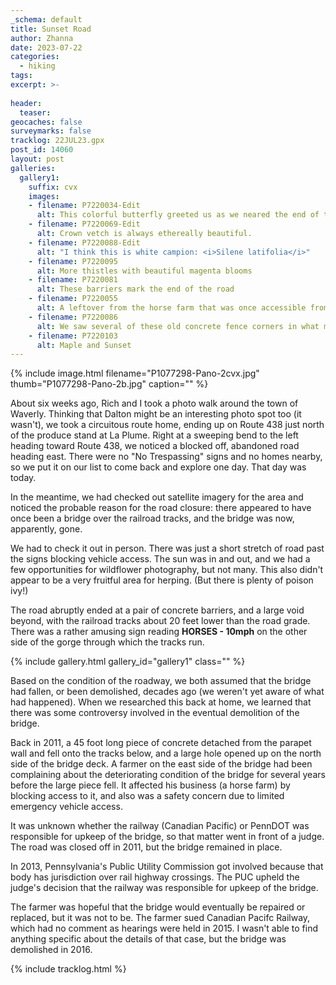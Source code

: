 ```yaml
---
_schema: default
title: Sunset Road
author: Zhanna
date: 2023-07-22
categories: 
  - hiking
tags:
excerpt: >-
  
header:
  teaser:
geocaches: false
surveymarks: false
tracklog: 22JUL23.gpx
post_id: 14060
layout: post  
galleries:
  gallery1:
    suffix: cvx
    images:
    - filename: P7220034-Edit
      alt: This colorful butterfly greeted us as we neared the end of the road.   
    - filename: P7220069-Edit
      alt: Crown vetch is always ethereally beautiful.    
    - filename: P7220088-Edit
      alt: "I think this is white campion: <i>Silene latifolia</i>"
    - filename: P7220095
      alt: More thistles with beautiful magenta blooms
    - filename: P7220081
      alt: These barriers mark the end of the road       
    - filename: P7220055
      alt: A leftover from the horse farm that was once accessible from this road       
    - filename: P7220086
      alt: We saw several of these old concrete fence corners in what must have been old pasture land 
    - filename: P7220103
      alt: Maple and Sunset     
---
```


{% include image.html filename="P1077298-Pano-2cvx.jpg" thumb="P1077298-Pano-2b.jpg" caption="" %}

About six weeks ago, Rich and I took a photo walk around the town of Waverly. Thinking that Dalton might be an interesting photo spot too (it wasn't), we took a circuitous route home, ending up on Route 438 just north of the produce stand at La Plume. Right at a sweeping bend to the left heading toward Route 438, we noticed a blocked off, abandoned road heading east. There were no "No Trespassing" signs and no homes nearby, so we put it on our list to come back and explore one day. That day was today.

In the meantime, we had checked out satellite imagery for the area and noticed the probable reason for the road closure: there appeared to have once been a bridge over the railroad tracks, and the bridge was now, apparently, gone.

We had to check it out in person. There was just a short stretch of road past the signs blocking vehicle access. The sun was in and out, and we had a few opportunities for wildflower photography, but not many. This also didn't appear to be a very fruitful area for herping. (But there is plenty of poison ivy!)

The road abruptly ended at a pair of concrete barriers, and a large void beyond, with the railroad tracks about 20 feet lower than the road grade. There was a rather amusing sign reading **HORSES - 10mph** on the other side of the gorge through which the tracks run.

{% include gallery.html gallery_id="gallery1" class="" %}

Based on the condition of the roadway, we both assumed that the bridge had fallen, or been demolished, decades ago (we weren't yet aware of what had happened). When we researched this back at home, we learned that there was some controversy involved in the eventual demolition of the bridge.

Back in 2011, a 45 foot long piece of concrete detached from the parapet wall and fell onto the tracks below, and a large hole opened up on the north side of the bridge deck. A farmer on the east side of the bridge had been complaining about the deteriorating condition of the bridge for several years before the large piece fell. It affected his business (a horse farm) by blocking access to it, and also was a safety concern due to limited emergency vehicle access.

It was unknown whether the railway (Canadian Pacific) or PennDOT was responsible for upkeep of the bridge, so that matter went in front of a judge. The road was closed off in 2011, but the bridge remained in place.

In 2013, Pennsylvania's Public Utility Commission got involved because that body has jurisdiction over rail highway crossings. The PUC upheld the judge's decision that the railway was responsible for upkeep of the bridge.

The farmer was hopeful that the bridge would eventually be repaired or replaced, but it was not to be. The farmer sued Canadian Pacifc Railway, which had no comment as hearings were held in 2015. I wasn't able to find anything specific about the details of that case, but the bridge was demolished in 2016.

{% include tracklog.html %}